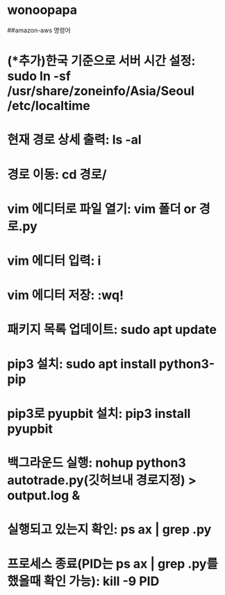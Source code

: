 # wonoopapa
##amazon-aws 명령어
# (*추가)한국 기준으로 서버 시간 설정: sudo ln -sf /usr/share/zoneinfo/Asia/Seoul /etc/localtime
# 현재 경로 상세 출력: ls -al
# 경로 이동: cd 경로/
# vim 에디터로 파일 열기: vim 폴더 or 경로.py
# vim 에디터 입력:    i
# vim 에디터 저장:       :wq!
# 패키지 목록 업데이트: sudo apt update
# pip3 설치: sudo apt install python3-pip
# pip3로 pyupbit 설치: pip3 install pyupbit
# 백그라운드 실행: nohup python3 autotrade.py(깃허브내 경로지정) > output.log &
# 실행되고 있는지 확인: ps ax | grep .py
# 프로세스 종료(PID는 ps ax | grep .py를 했을때 확인 가능): kill -9 PID
